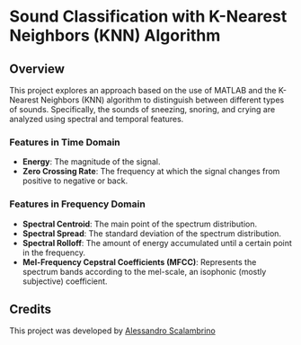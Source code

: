 # Sound Classification with K-Nearest Neighbors (KNN) Algorithm

## Overview
This project explores an approach based on the use of MATLAB and the K-Nearest Neighbors (KNN) algorithm to distinguish between different types of sounds. Specifically, the sounds of sneezing, snoring, and crying are analyzed using spectral and temporal features.

### Features in Time Domain
- **Energy**: The magnitude of the signal.
- **Zero Crossing Rate**: The frequency at which the signal changes from positive to negative or back.

### Features in Frequency Domain
- **Spectral Centroid**: The main point of the spectrum distribution.
- **Spectral Spread**: The standard deviation of the spectrum distribution.
- **Spectral Rolloff**: The amount of energy accumulated until a certain point in the frequency.
- **Mel-Frequency Cepstral Coefficients (MFCC)**: Represents the spectrum bands according to the mel-scale, an isophonic (mostly subjective) coefficient.


## Credits
This project was developed by [Alessandro Scalambrino](https://github.com/alessandro-scalambrino)

